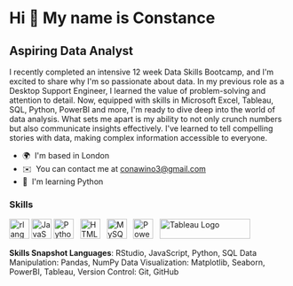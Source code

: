 Hi 👋 My name is Constance
==========================

Aspiring Data Analyst
---------------------

I recently completed an intensive 12 week Data Skills Bootcamp, and I'm excited to share why I'm so passionate about data. In my previous role as a Desktop Support Engineer, I learned the value of problem-solving and attention to detail. Now, equipped with skills in Microsoft Excel, Tableau, SQL, Python, PowerBI and more, I'm ready to dive deep into the world of data analysis. What sets me apart is my ability to not only crunch numbers but also communicate insights effectively. I've learned to tell compelling stories with data, making complex information accessible to everyone.

* 🌍  I'm based in London
* ✉️  You can contact me at [conawino3@gmail.com](mailto:conawino3@gmail.com)
* 🧠  I'm learning Python

### Skills


<p align="left">
<a href="https://www.r-project.org/" target="_blank" rel="noreferrer"><img src="https://raw.githubusercontent.com/danielcranney/readme-generator/main/public/icons/skills/rlang-colored.svg" width="36" height="36" alt="rlang" /></a>
<a href="https://developer.mozilla.org/en-US/docs/Web/JavaScript" target="_blank" rel="noreferrer"><img src="https://raw.githubusercontent.com/danielcranney/readme-generator/main/public/icons/skills/javascript-colored.svg" width="36" height="36" alt="JavaScript" /></a>
<a href="https://www.python.org/" target="_blank" rel="noreferrer"><img src="https://raw.githubusercontent.com/danielcranney/readme-generator/main/public/icons/skills/python-colored.svg" width="36" height="36" alt="Python" /></a>&nbsp;&nbsp;
<a href="https://developer.mozilla.org/en-US/docs/Glossary/HTML5" target="_blank" rel="noreferrer"><img src="https://raw.githubusercontent.com/danielcranney/readme-generator/main/public/icons/skills/html5-colored.svg" width="36" height="36" alt="HTML5" /></a>&nbsp;&nbsp;
<a href="https://www.mysql.com/" target="_blank" rel="noreferrer"><img src="https://raw.githubusercontent.com/danielcranney/readme-generator/main/public/icons/skills/mysql-colored.svg" width="36" height="36" alt="MySQL" /></a>&nbsp;&nbsp;
<a href="https://app.powerbi.com/" target="_blank" rel="noreferrer"><img src="https://cdn.worldvectorlogo.com/logos/power-bi.svg" width="36" height="36" alt="PowerBI" /></a>&nbsp;&nbsp;
<a href="https://tableau.com/" target="_blank" rel="noreferrer; return false;"><img src="https://raw.githubusercontent.com/gilbarbara/logos/main/logos/tableau.svg" width="163" height="36" alt="Tableau Logo" /></a>&nbsp;&nbsp;
</p>

**Skills Snapshot Languages**: RStudio, JavaScript, Python, SQL Data Manipulation: Pandas, NumPy Data Visualization: Matplotlib, Seaborn, PowerBI, Tableau, Version Control: Git, GitHub
  
</p>
